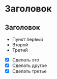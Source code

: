 # Заголовок
## Заголовок


- Пункт первый
- Второй
- Третий

- [x] Сделать это
- [x] Сделать другое
- [x] Сделать третье
